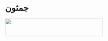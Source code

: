 # جمثون
<p align="left"><a href="https://heroku.com/deploy?template=https://github.com/rosferqy/roz"> <img src="https://img.shields.io/badge/Deploy%20To%20Heroku-purple?style=for-the-badge&logo=heroku" width="320" height="58.45"/></a></p>
